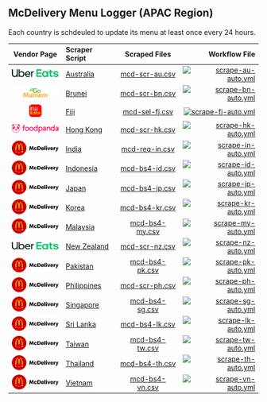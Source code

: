 ## McDelivery Menu Logger (APAC Region)

Each country is schdeuled to update its menu at least once every 24 hours.


| Vendor Page         | Scraper Script | Scraped Files    | Workflow File                             |
|:-------------------:| :------------- |:----------------:| -----------------------------------------:|
| [<img src="https://github.com/schmwong/APAC-McDelivery-Menu-Logger/blob/main/readme-assets/logo-ubereats.svg" alt="ubereats" width="100"/>][au]    | [Australia]    | [mcd-scr-au.csv] | [![scrape-au-auto.yml][au-logo]][au-yaml] |
| [<img src="https://github.com/schmwong/APAC-McDelivery-Menu-Logger/blob/main/readme-assets/logo-gomamam.png" alt="gomamam" width="100"/>][bn]    | [Brunei]       | [mcd-scr-bn.csv] | [![scrape-bn-auto.yml][bn-logo]][bn-yaml] |
| [<img src="https://github.com/schmwong/APAC-McDelivery-Menu-Logger/blob/main/readme-assets/logo-fijieats.webp" alt="fijieats" width="25" height="25"/>][fj]    | [Fiji]         | [mcd-sel-fj.csv] | [![scrape-fj-auto.yml][fj-logo]][fj-yaml] |
| [<img src="https://github.com/schmwong/APAC-McDelivery-Menu-Logger/blob/main/readme-assets/logo-foodpanda.png" alt="foodpanda" width="100"/>][hk]    | [Hong Kong]    | [mcd-scr-hk.csv] | [![scrape-hk-auto.yml][hk-logo]][hk-yaml] |
| [<img src="https://github.com/schmwong/APAC-McDelivery-Menu-Logger/blob/main/readme-assets/logo-mcdelivery.svg" alt="mcdelivery" width="100"/>][in]    | [India]        | [mcd-req-in.csv] | [![scrape-in-auto.yml][in-logo]][in-yaml] |
| [<img src="https://github.com/schmwong/APAC-McDelivery-Menu-Logger/blob/main/readme-assets/logo-mcdelivery.svg" alt="mcdelivery" width="100"/>][id]    | [Indonesia]    | [mcd-bs4-id.csv] | [![scrape-id-auto.yml][id-logo]][id-yaml] |
| [<img src="https://github.com/schmwong/APAC-McDelivery-Menu-Logger/blob/main/readme-assets/logo-mcdelivery.svg" alt="mcdelivery" width="100"/>][jp]    | [Japan]        | [mcd-bs4-jp.csv] | [![scrape-jp-auto.yml][jp-logo]][jp-yaml] |
| [<img src="https://github.com/schmwong/APAC-McDelivery-Menu-Logger/blob/main/readme-assets/logo-mcdelivery.svg" alt="mcdelivery" width="100"/>][kr]    | [Korea]        | [mcd-bs4-kr.csv] | [![scrape-kr-auto.yml][kr-logo]][kr-yaml] |
| [<img src="https://github.com/schmwong/APAC-McDelivery-Menu-Logger/blob/main/readme-assets/logo-mcdelivery.svg" alt="mcdelivery" width="100"/>][my]    | [Malaysia]     | [mcd-bs4-my.csv] | [![scrape-my-auto.yml][my-logo]][my-yaml] |
| [<img src="https://github.com/schmwong/APAC-McDelivery-Menu-Logger/blob/main/readme-assets/logo-ubereats.svg" alt="ubereats" width="100"/>][nz]    | [New Zealand]  | [mcd-scr-nz.csv] | [![scrape-nz-auto.yml][nz-logo]][nz-yaml] |
| [<img src="https://github.com/schmwong/APAC-McDelivery-Menu-Logger/blob/main/readme-assets/logo-mcdelivery.svg" alt="mcdelivery" width="100"/>][pk]    | [Pakistan]     | [mcd-bs4-pk.csv] | [![scrape-pk-auto.yml][pk-logo]][pk-yaml] |
| [<img src="https://github.com/schmwong/APAC-McDelivery-Menu-Logger/blob/main/readme-assets/logo-mcdelivery.svg" alt="mcdelivery" width="100"/>][ph]    | [Philippines]  | [mcd-scr-ph.csv] | [![scrape-ph-auto.yml][ph-logo]][ph-yaml] |
| [<img src="https://github.com/schmwong/APAC-McDelivery-Menu-Logger/blob/main/readme-assets/logo-mcdelivery.svg" alt="mcdelivery" width="100"/>][sg]    | [Singapore]    | [mcd-bs4-sg.csv] | [![scrape-sg-auto.yml][sg-logo]][sg-yaml] |
| [<img src="https://github.com/schmwong/APAC-McDelivery-Menu-Logger/blob/main/readme-assets/logo-mcdelivery.svg" alt="mcdelivery" width="100"/>][lk]    | [Sri Lanka]    | [mcd-bs4-lk.csv] | [![scrape-lk-auto.yml][lk-logo]][lk-yaml] |
| [<img src="https://github.com/schmwong/APAC-McDelivery-Menu-Logger/blob/main/readme-assets/logo-mcdelivery.svg" alt="mcdelivery" width="100"/>][tw]    | [Taiwan]       | [mcd-bs4-tw.csv] | [![scrape-tw-auto.yml][tw-logo]][tw-yaml] |
| [<img src="https://github.com/schmwong/APAC-McDelivery-Menu-Logger/blob/main/readme-assets/logo-mcdelivery.svg" alt="mcdelivery" width="100"/>][th]    | [Thailand]     | [mcd-bs4-th.csv] | [![scrape-th-auto.yml][th-logo]][th-yaml] |
| [<img src="https://github.com/schmwong/APAC-McDelivery-Menu-Logger/blob/main/readme-assets/logo-mcdelivery.svg" alt="mcdelivery" width="100"/>][vn]    | [Vietnam]      | [mcd-bs4-vn.csv] | [![scrape-vn-auto.yml][vn-logo]][vn-yaml] |



[mcdelivery]: <img src="https://github.com/schmwong/APAC-McDelivery-Menu-Logger/blob/main/readme-assets/logo-mcdelivery.svg" alt="mcdelivery" width="100"/>
[ubereats]: <img src="https://github.com/schmwong/APAC-McDelivery-Menu-Logger/blob/main/readme-assets/logo-ubereats.svg" alt="ubereats" width="100"/>
[foodpanda]: <img src="https://github.com/schmwong/APAC-McDelivery-Menu-Logger/blob/main/readme-assets/logo-foodpanda.png" alt="foodpanda" width="100"/>
[gomamam]: <img src="https://github.com/schmwong/APAC-McDelivery-Menu-Logger/blob/main/readme-assets/logo-gomamam.png" alt="gomamam" width="100"/>
[fijieats]: <img src="https://github.com/schmwong/APAC-McDelivery-Menu-Logger/blob/main/readme-assets/logo-fijieats.webp" alt="fijieats" width="25" height="25"/>


[au]: https://www.ubereats.com/au/store/mcdonalds-clifton-hill/SIaq6LrDTFemKVajhXM-iA
[Australia]: https://github.com/schmwong/APAC-McDelivery-Menu-Logger/blob/main/mcd-scr-au/mcd/spiders/mcd-scr-au.py
[mcd-scr-au.csv]: https://github.com/schmwong/APAC-McDelivery-Menu-Logger/tree/main/mcd-scr-au/scraped-data
[au-logo]: https://github.com/schmwong/APAC-McDelivery-Menu-Logger/actions/workflows/scrape-au-auto.yml/badge.svg
[au-yaml]: https://github.com/schmwong/APAC-McDelivery-Menu-Logger/blob/main/.github/workflows/scrape-au-auto.yml

[bn]: https://www.gomamam.com/mcdonaldsgadong
[Brunei]: https://github.com/schmwong/APAC-McDelivery-Menu-Logger/blob/main/mcd-scr-bn/mcd/spiders/mcd-scr-bn.py
[mcd-scr-bn.csv]: https://github.com/schmwong/APAC-McDelivery-Menu-Logger/tree/main/mcd-scr-bn/scraped-data
[bn-logo]: https://github.com/schmwong/APAC-McDelivery-Menu-Logger/actions/workflows/scrape-bn-auto.yml/badge.svg
[bn-yaml]: https://github.com/schmwong/APAC-McDelivery-Menu-Logger/blob/main/.github/workflows/scrape-bn-auto.yml

[fj]: https://fijieats.com/products/listing?supplierId=164
[Fiji]: https://github.com/schmwong/APAC-McDelivery-Menu-Logger/blob/main/mcd-sel-fj/mcd-sel-fj.py
[mcd-sel-fj.csv]: https://github.com/schmwong/APAC-McDelivery-Menu-Logger/tree/main/mcd-sel-fj/scraped-data
[fj-logo]: https://github.com/schmwong/APAC-McDelivery-Menu-Logger/actions/workflows/scrape-fj-auto.yml/badge.svg
[fj-yaml]: https://github.com/schmwong/APAC-McDelivery-Menu-Logger/blob/main/.github/workflows/scrape-fj-auto.yml

[hk]: https://www.foodpanda.hk/restaurant/q8hc/mcdonalds-and-mccafe-admiralty-centre
[Hong Kong]: https://github.com/schmwong/APAC-McDelivery-Menu-Logger/blob/main/mcd-scr-hk/mcd/spiders/mcd-scr-hk.py
[mcd-scr-hk.csv]: https://github.com/schmwong/APAC-McDelivery-Menu-Logger/tree/main/mcd-scr-hk/scraped-data
[hk-logo]: https://github.com/schmwong/APAC-McDelivery-Menu-Logger/actions/workflows/scrape-hk-auto.yml/badge.svg
[hk-yaml]: https://github.com/schmwong/APAC-McDelivery-Menu-Logger/blob/main/.github/workflows/scrape-hk-auto.yml

[in]: https://www.mcdelivery.co.in/home
[India]: https://github.com/schmwong/APAC-McDelivery-Menu-Logger/blob/main/mcd-req-in/mcd-req-in.py
[mcd-req-in.csv]: https://github.com/schmwong/APAC-McDelivery-Menu-Logger/tree/main/mcd-req-in/scraped-data
[in-logo]: https://github.com/schmwong/APAC-McDelivery-Menu-Logger/actions/workflows/scrape-in-auto.yml/badge.svg
[in-yaml]: https://github.com/schmwong/APAC-McDelivery-Menu-Logger/blob/main/.github/workflows/scrape-in-auto.yml

[id]: https://www.mcdelivery.co.id/id/browse/menu.html?daypartId=1&locale=en"
[Indonesia]: https://github.com/schmwong/APAC-McDelivery-Menu-Logger/blob/main/mcd-bs4-id/mcd-bs4-id.py
[mcd-bs4-id.csv]: https://github.com/schmwong/APAC-McDelivery-Menu-Logger/tree/main/mcd-bs4-id/scraped-data
[id-logo]: https://github.com/schmwong/APAC-McDelivery-Menu-Logger/actions/workflows/scrape-id-auto.yml/badge.svg
[id-yaml]: https://github.com/schmwong/APAC-McDelivery-Menu-Logger/blob/main/.github/workflows/scrape-id-auto.yml

[jp]: https://mcdelivery.mcdonalds.com/jp/browse/menu.html?daypartId=1&catId=1&locale=en
[Japan]: https://github.com/schmwong/APAC-McDelivery-Menu-Logger/blob/main/mcd-bs4-jp/mcd-bs4-jp.py
[mcd-bs4-jp.csv]: https://github.com/schmwong/APAC-McDelivery-Menu-Logger/tree/main/mcd-bs4-jp/scraped-data
[jp-logo]: https://github.com/schmwong/APAC-McDelivery-Menu-Logger/actions/workflows/scrape-jp-auto.yml/badge.svg
[jp-yaml]: https://github.com/schmwong/APAC-McDelivery-Menu-Logger/blob/main/.github/workflows/scrape-jp-auto.yml

[kr]: https://www.mcdelivery.co.kr/kr/browse/menu.html?daypartId=1&catId=10&locale=en
[Korea]: https://github.com/schmwong/APAC-McDelivery-Menu-Logger/blob/main/mcd-bs4-kr/mcd-bs4-kr.py
[mcd-bs4-kr.csv]: https://github.com/schmwong/APAC-McDelivery-Menu-Logger/tree/main/mcd-bs4-kr/scraped-data
[kr-logo]: https://github.com/schmwong/APAC-McDelivery-Menu-Logger/actions/workflows/scrape-kr-auto.yml/badge.svg
[kr-yaml]: https://github.com/schmwong/APAC-McDelivery-Menu-Logger/blob/main/.github/workflows/scrape-kr-auto.yml

[my]: https://www.mcdelivery.com.my/my/browse/menu.html?daypartId=9&catId=74&locale=en
[Malaysia]: https://github.com/schmwong/APAC-McDelivery-Menu-Logger/blob/main/mcd-bs4-my/mcd-bs4-my.py
[mcd-bs4-my.csv]: https://github.com/schmwong/APAC-McDelivery-Menu-Logger/tree/main/mcd-bs4-my/scraped-data
[my-logo]: https://github.com/schmwong/APAC-McDelivery-Menu-Logger/actions/workflows/scrape-my-auto.yml/badge.svg
[my-yaml]: https://github.com/schmwong/APAC-McDelivery-Menu-Logger/blob/main/.github/workflows/scrape-my-auto.yml

[nz]: https://www.ubereats.com/nz/store/mcdonalds-point-chevalier/1h7CdIIqR-GG5jVOuHqoFA
[New Zealand]: https://github.com/schmwong/APAC-McDelivery-Menu-Logger/blob/main/mcd-scr-nz/mcd/spiders/mcd-scr-nz.py
[mcd-scr-nz.csv]: https://github.com/schmwong/APAC-McDelivery-Menu-Logger/tree/main/mcd-scr-nz/scraped-data
[nz-logo]: https://github.com/schmwong/APAC-McDelivery-Menu-Logger/actions/workflows/scrape-nz-auto.yml/badge.svg
[nz-yaml]: https://github.com/schmwong/APAC-McDelivery-Menu-Logger/blob/main/.github/workflows/scrape-nz-auto.yml

[pk]: https://www.mcdelivery.com.pk/pk/browse/menu.html?daypartId=1&catId=12
[Pakistan]: https://github.com/schmwong/APAC-McDelivery-Menu-Logger/blob/main/mcd-bs4-pk/mcd-bs4-pk.py
[mcd-bs4-pk.csv]: https://github.com/schmwong/APAC-McDelivery-Menu-Logger/tree/main/mcd-bs4-pk/scraped-data
[pk-logo]: https://github.com/schmwong/APAC-McDelivery-Menu-Logger/actions/workflows/scrape-pk-auto.yml/badge.svg
[pk-yaml]: https://github.com/schmwong/APAC-McDelivery-Menu-Logger/blob/main/.github/workflows/scrape-pk-auto.yml

[ph]: https://mcdelivery.com.ph
[Philippines]: https://github.com/schmwong/APAC-McDelivery-Menu-Logger/blob/main/mcd-scr-ph/mcd/spiders/mcd-scr-ph.py
[mcd-scr-ph.csv]: https://github.com/schmwong/APAC-McDelivery-Menu-Logger/tree/main/mcd-scr-ph/scraped-data
[ph-logo]: https://github.com/schmwong/APAC-McDelivery-Menu-Logger/actions/workflows/scrape-ph-auto.yml/badge.svg
[ph-yaml]: https://github.com/schmwong/APAC-McDelivery-Menu-Logger/blob/main/.github/workflows/scrape-ph-auto.yml

[sg]: https://www.mcdelivery.com.sg/sg/browse/menu.html?daypartId=21&catId=29
[Singapore]: https://github.com/schmwong/APAC-McDelivery-Menu-Logger/blob/main/mcd-bs4-sg/mcd-bs4-sg.py
[mcd-bs4-sg.csv]: https://github.com/schmwong/APAC-McDelivery-Menu-Logger/tree/main/mcd-bs4-sg/scraped-data
[sg-logo]: https://github.com/schmwong/APAC-McDelivery-Menu-Logger/actions/workflows/scrape-sg-auto.yml/badge.svg
[sg-yaml]: https://github.com/schmwong/APAC-McDelivery-Menu-Logger/blob/main/.github/workflows/scrape-sg-auto.yml

[lk]: https://www.mcdelivery.lk/lk/browse/menu.html?daypartId=1&catId=2
[Sri Lanka]: https://github.com/schmwong/APAC-McDelivery-Menu-Logger/blob/main/mcd-bs4-lk/mcd-bs4-lk.py
[mcd-bs4-lk.csv]: https://github.com/schmwong/APAC-McDelivery-Menu-Logger/tree/main/mcd-bs4-lk/scraped-data
[lk-logo]: https://github.com/schmwong/APAC-McDelivery-Menu-Logger/actions/workflows/scrape-lk-auto.yml/badge.svg
[lk-yaml]: https://github.com/schmwong/APAC-McDelivery-Menu-Logger/blob/main/.github/workflows/scrape-lk-auto.yml

[tw]: https://www.mcdelivery.com.tw/tw/browse/menu.html?daypartId=45&locale=en
[Taiwan]: https://github.com/schmwong/APAC-McDelivery-Menu-Logger/blob/main/mcd-bs4-tw/mcd-bs4-tw.py
[mcd-bs4-tw.csv]: https://github.com/schmwong/APAC-McDelivery-Menu-Logger/tree/main/mcd-bs4-tw/scraped-data
[tw-logo]: https://github.com/schmwong/APAC-McDelivery-Menu-Logger/actions/workflows/scrape-tw-auto.yml/badge.svg
[tw-yaml]: https://github.com/schmwong/APAC-McDelivery-Menu-Logger/blob/main/.github/workflows/scrape-tw-auto.yml

[th]: https://www.mcdonalds.co.th/mcDelivery/nonMember/category/promotion&lang=en
[Thailand]: https://github.com/schmwong/APAC-McDelivery-Menu-Logger/blob/main/mcd-bs4-th/mcd-bs4-th.py
[mcd-bs4-th.csv]: https://github.com/schmwong/APAC-McDelivery-Menu-Logger/tree/main/mcd-bs4-th/scraped-data
[th-logo]: https://github.com/schmwong/APAC-McDelivery-Menu-Logger/actions/workflows/scrape-th-auto.yml/badge.svg
[th-yaml]: https://github.com/schmwong/APAC-McDelivery-Menu-Logger/blob/main/.github/workflows/scrape-th-auto.yml

[vn]: https://mcdelivery.vn/vn/browse/menu.html?daypartId=1&catId=1&locale=en
[Vietnam]: https://github.com/schmwong/APAC-McDelivery-Menu-Logger/blob/main/mcd-bs4-vn/mcd-bs4-vn.py
[mcd-bs4-vn.csv]: https://github.com/schmwong/APAC-McDelivery-Menu-Logger/tree/main/mcd-bs4-vn/scraped-data
[vn-logo]: https://github.com/schmwong/APAC-McDelivery-Menu-Logger/actions/workflows/scrape-vn-auto.yml/badge.svg
[vn-yaml]: https://github.com/schmwong/APAC-McDelivery-Menu-Logger/blob/main/.github/workflows/scrape-vn-auto.yml


